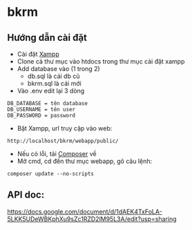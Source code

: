 # bkrm
## Hướng dẫn cài đặt
- Cài đặt [Xampp](https://www.apachefriends.org/index.html)
- Clone cả thư mục vào htdocs trong thư mục cài đặt xampp
- Add database vào (1 trong 2)
  - db.sql là cái db cũ
  - bkrm.sql là cái mới
- Vào .env edit lại 3 dòng
```
DB_DATABASE = tên database
DB_USERNAME = tên user
DB_PASSWORD = password
```
- Bật Xampp, url truy cập vào web:
```
http://localhost/bkrm/webapp/public/
```
- Nếu có lỗi, tải [Composer](https://getcomposer.org/) về
- Mở cmd, cd đến thư mục webapp, gõ câu lệnh:
```
composer update --no-scripts
```
## API doc: 
https://docs.google.com/document/d/1dAEK4TxFoLA-5LKK5UDeWBKphXu9sZc1RZD2lM95L3A/edit?usp=sharing
